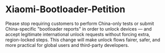 # Xiaomi-Bootloader-Petition
Please stop requiring customers to perform China-only tests or submit China-specific "bootloader reports" in order to unlock devices — and accept legitimate international unlock requests without forcing extra, region-locked steps. This change will make unlock flows fairer, safer, and more practical for global users and third-party developers.
